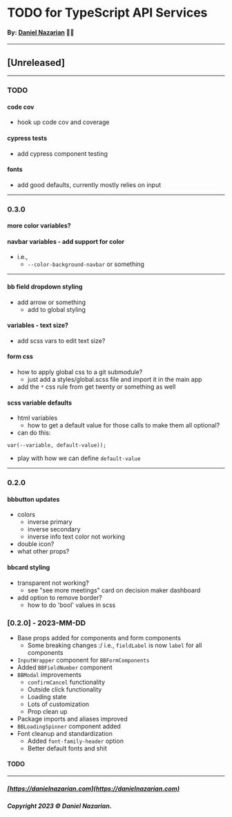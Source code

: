 # TODO for TypeScript API Services
#### By: [Daniel Nazarian](https://danielnazarian) 🐧👹

-------------------------------------------------------
## [Unreleased]
------

### TODO

#### code cov
- hook up code cov and coverage


#### cypress tests
- add cypress component testing


#### fonts
- add good defaults, currently mostly relies on input

----
### 0.3.0


#### more color variables?


#### navbar variables - add support for color
- i.e.,
  - `--color-background-navbar` or something




----


#### bb field dropdown styling
- add arrow or something
    - add to global styling


#### variables - text size?
- add scss vars to edit text size?


#### form css
- how to apply global css to a git submodule?
  - just add a styles/global.scss file and import it in the main app
- add the `*` css rule from get twenty or something as well


#### scss variable defaults
- html variables
  - how to get a default value for those calls to make them all optional?
- can do this:
```
var(--variable, default-value));
```
- play with how we can define `default-value`


----
### 0.2.0


#### bbbutton updates
- colors
  - inverse primary
  - inverse secondary
  - inverse info text color not working
- double icon?
- what other props?


#### bbcard styling
- transparent not working?
  - see "see more meetings" card on decision maker dashboard
- add option to remove border?
    - how to do 'bool' values in scss



### [0.2.0] - 2023-MM-DD
- Base props added for components and form components
    - Some breaking changes :/ i.e., `fieldLabel` is now `label` for all components
- `InputWrapper` component for `BBFormComponents`
- Added `BBFieldNumber` component
- `BBModal` improvements
    - `confirmCancel` functionality
    - Outside click functionality
    - Loading state
    - Lots of customization
    - Prop clean up
- Package imports and aliases improved
- `BBLoadingSpinner` component added
- Font cleanup and standardization
    - Added `font-family-header` option
    - Better default fonts and shit
#### TODO


-------------------------------------------------------

##### [https://danielnazarian.com](https://danielnazarian.com)
##### Copyright 2023 © Daniel Nazarian.
